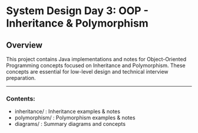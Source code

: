 # System Design Day 3: OOP - Inheritance & Polymorphism

## Overview
This project contains Java implementations and notes for Object-Oriented Programming concepts focused on Inheritance and Polymorphism. These concepts are essential for low-level design and technical interview preparation.

---

### Contents:
- inheritance/ : Inheritance examples & notes
- polymorphism/ : Polymorphism examples & notes
- diagrams/ : Summary diagrams and concepts
